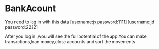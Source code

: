 # BankAcount
You need to log in with this data
[username:js password:1111]
[username:jd password:2222]


After you log in ,wou will see the full potential of the app.You can make transactions,loan money,close accounts and sort the movements
